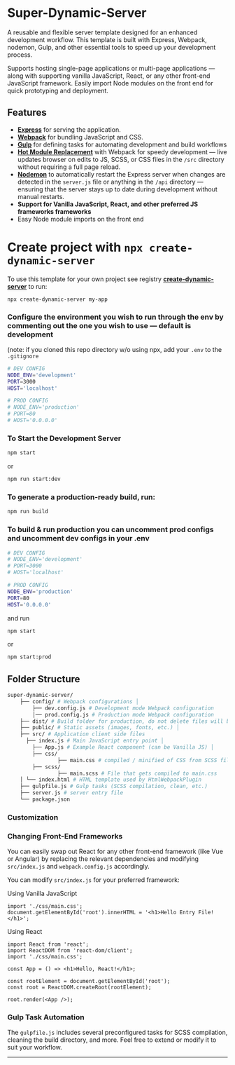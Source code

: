 # Super-Dynamic-Server

A reusable and flexible server template designed for an enhanced development workflow. This template is built with Express, Webpack, nodemon, Gulp, and other essential tools to speed up your development process. 

Supports hosting single-page applications or multi-page applications — along with supporting vanilla JavaScript, React, or any other front-end JavaScript framework. Easily import Node modules on the front end for quick prototyping and deployment. 

## Features

- [**Express**](https://www.npmjs.com/package/express) for serving the application.
- [**Webpack**](https://www.npmjs.com/package/webpack) for bundling JavaScript and CSS.
- [**Gulp**](https://www.npmjs.com/package/gulp) for defining tasks for automating development and build workflows
- [**Hot Module Replacement**](https://webpack.js.org/concepts/hot-module-replacement/) with Webpack for speedy development — live updates browser on edits to JS, SCSS, or CSS files in the `/src` directory without requiring a full page reload.
- [**Nodemon**](https://www.npmjs.com/package/nodemon) to automatically restart the Express server when changes are detected in the `server.js` file or anything in the `/api` directory — ensuring that the server stays up to date during development without manual restarts.
- **Support for Vanilla JavaScript, React, and other preferred JS frameworks frameworks**
- Easy Node module imports on the front end

# Create project with `npx create-dynamic-server`

To use this template for your own project see registry [**create-dynamic-server**](https://www.npmjs.com/package/create-dynamic-server) to run: 

```
npx create-dynamic-server my-app
```

### Configure the environment you wish to run through the env by commenting out the one you wish to use — default is development

(note: if you cloned this repo directory w/o using npx, add your `.env` to the `.gitignore`

```bash
# DEV CONFIG 
NODE_ENV='development'
PORT=3000
HOST='localhost'

# PROD CONFIG
# NODE_ENV='production'
# PORT=80
# HOST='0.0.0.0'
```

### To Start the Development Server

```bash
npm start
```

or 

```bash
npm run start:dev 
```

### To generate a production-ready build, run:

```bash
npm run build
```

### To build & run production you can uncomment prod configs and uncomment dev configs in your .env

```bash
# DEV CONFIG 
# NODE_ENV='development'
# PORT=3000
# HOST='localhost'

# PROD CONFIG
NODE_ENV='production'
PORT=80
HOST='0.0.0.0'
```

and run 

```bash
npm start
```

or 

```bash
npm start:prod
```

## Folder Structure

```bash
super-dynamic-server/ 
	├── config/ # Webpack configurations │ 
		├── dev.config.js # Development mode Webpack configuration 
		│── prod.config.js # Production mode Webpack configuration 
	├── dist/ # Build folder for production, do not delete files will be generated here in dev mode
	├── public/ # Static assets (images, fonts, etc.) │ 
	├── src/ # Application client side files 
	  ├── index.js # Main JavaScript entry point │ 
		├── App.js # Example React component (can be Vanilla JS) │ 
		├── css/ 
				├── main.css # compiled / minified of CSS from SCSS files
		├── scss/ 
				├── main.scss # File that gets compiled to main.css
	│ └── index.html # HTML template used by HtmlWebpackPlugin 
	├── gulpfile.js # Gulp tasks (SCSS compilation, clean, etc.) 
	├── server.js # server entry file
	└── package.json 
```

### Customization

### Changing Front-End Frameworks

You can easily swap out React for any other front-end framework (like Vue or Angular) by replacing the relevant dependencies and modifying `src/index.js` and `webpack.config.js` accordingly.

You can modify `src/index.js` for your preferred framework:

Using Vanilla JavaScript

```
import './css/main.css';
document.getElementById('root').innerHTML = '<h1>Hello Entry File!</h1>';
```

Using React

```
import React from 'react';
import ReactDOM from 'react-dom/client';
import './css/main.css';

const App = () => <h1>Hello, React!</h1>;

const rootElement = document.getElementById('root');
const root = ReactDOM.createRoot(rootElement);

root.render(<App />);

```

### Gulp Task Automation

The `gulpfile.js` includes several preconfigured tasks for SCSS compilation, cleaning the build directory, and more. Feel free to extend or modify it to suit your workflow.

---